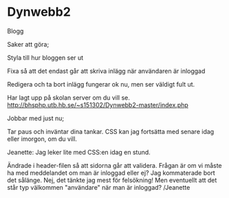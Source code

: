 # Dynwebb2
Blogg


Saker att göra;

Styla till hur bloggen ser ut

Fixa så att det endast går att skriva inlägg när användaren är inloggad

Redigera och ta bort inlägg fungerar ok nu, men ser väldigt fult ut. 

Har lagt upp på skolan server om du vill se.
http://bhsphp.utb.hb.se/~s151302/Dynwebb2-master/index.php

Jobbar med just nu;

Tar paus och inväntar dina tankar. CSS kan jag fortsätta med senare idag eller imorgon, om du vill.

Jeanette: 
Jag leker lite med CSS:en idag en stund.

Ändrade i header-filen så att sidorna går att validera. Frågan är om vi måste ha med meddelandet om man är inloggad eller ej? Jag kommaterade bort det sålänge. 
Nej, det tänkte jag mest för felsökning! Men eventuellt att det står typ välkommen "användare" när man är inloggad? /Jeanette
